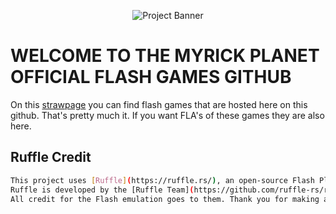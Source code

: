 <p align="center">
  <img src="https://via.placeholder.com/600x200.png?text=Project+Banner" alt="Project Banner">
</p>

# WELCOME TO THE MYRICK PLANET OFFICIAL FLASH GAMES GITHUB

On this [strawpage](https://myrick.straw.page/) you can find flash games that are hosted here on this github.
That's pretty much it. If you want FLA's of these games they are also here.


## Ruffle Credit

```bash
This project uses [Ruffle](https://ruffle.rs/), an open-source Flash Player emulator.  
Ruffle is developed by the [Ruffle Team](https://github.com/ruffle-rs/ruffle) and its contributors.  
All credit for the Flash emulation goes to them. Thank you for making all of this possible
